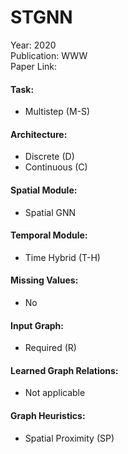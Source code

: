 # STGNN

Year: 2020  
Publication: WWW  
Paper Link:

#### Task:

- Multistep (M-S)

#### Architecture:

- Discrete (D)
- Continuous (C)

#### Spatial Module:

- Spatial GNN

#### Temporal Module:

- Time Hybrid (T-H)

#### Missing Values:

- No

#### Input Graph:

- Required (R)

#### Learned Graph Relations:

- Not applicable

#### Graph Heuristics:

- Spatial Proximity (SP)
